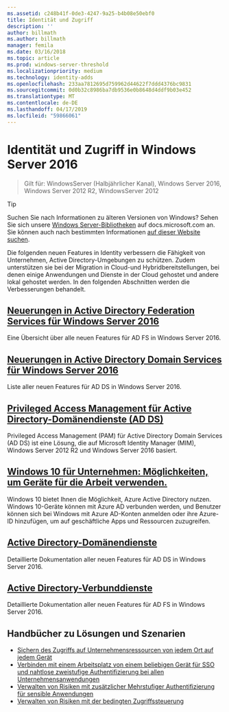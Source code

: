 ```yaml
---
ms.assetid: c248b41f-0de3-4247-9a25-b4b08e50ebf0
title: Identität und Zugriff
description: ''
author: billmath
ms.author: billmath
manager: femila
ms.date: 03/16/2018
ms.topic: article
ms.prod: windows-server-threshold
ms.localizationpriority: medium
ms.technology: identity-adds
ms.openlocfilehash: 233aa7812695d759962d44622f7ddd4376bc9831
ms.sourcegitcommit: 0d0b32c8986ba7db9536e0b8648d4ddf9b03e452
ms.translationtype: MT
ms.contentlocale: de-DE
ms.lasthandoff: 04/17/2019
ms.locfileid: "59866061"
---
```

# <a name="identity-and-access-in-windows-server-2016"></a>Identität und Zugriff in Windows Server 2016

>Gilt für: WindowsServer (Halbjährlicher Kanal), Windows Server 2016, Windows Server 2012 R2, WindowsServer 2012

>[!TIP]
> Suchen Sie nach Informationen zu älteren Versionen von Windows? Sehen Sie sich unsere [Windows Server-Bibliotheken](/previous-versions/windows/) auf docs.microsoft.com an. Sie können auch nach bestimmten Informationen [auf dieser Website suchen](https://docs.microsoft.com/search/index?search=Windows+Server&dataSource=previousVersions).

 Die folgenden neuen Features in Identity verbessern die Fähigkeit von Unternehmen, Active Directory-Umgebungen zu schützen. Zudem unterstützen sie bei der Migration in Cloud-und Hybridbereitstellungen, bei denen einige Anwendungen und Dienste in der Cloud gehostet und andere lokal gehostet werden. In den folgenden Abschnitten werden die Verbesserungen behandelt.


## <a name="whats-new-in-active-directory-federation-services-for-windows-server-2016ad-fsoverviewwhats-new-active-directory-federation-services-windows-servermd"></a>[Neuerungen in Active Directory Federation Services für Windows Server 2016](ad-fs/overview/whats-new-active-directory-federation-services-windows-server.md)
Eine Übersicht über alle neuen Features für AD FS in Windows Server 2016.  

## <a name="whats-new-in-active-directory-domain-services-for-windows-server-2016whats-new-active-directory-domain-servicesmd"></a>[Neuerungen in Active Directory Domain Services für Windows Server 2016](whats-new-active-directory-domain-services.md)
Liste aller neuen Features für AD DS in Windows Server 2016.  

## <a name="privileged-access-management-for-active-directory-domain-services-40ad-ds41httpstechnetmicrosoftcomlibrarydn903243aspx"></a>[Privileged Access Management für Active Directory-Domänendienste &#40;AD DS&#41;](https://technet.microsoft.com/library/dn903243.aspx)
Privileged Access Management (PAM) für Active Directory Domain Services (AD DS) ist eine Lösung, die auf Microsoft Identity Manager (MIM), Windows Server 2012 R2 und Windows Server 2016 basiert.

## <a name="windows-10-for-the-enterprise-ways-to-use-devices-for-workhttpsazuremicrosoftcomdocumentationarticlesactive-directory-azureadjoin-windows10-devices-overviewrnd1"></a>[Windows 10 für Unternehmen: Möglichkeiten, um Geräte für die Arbeit verwenden.](https://azure.microsoft.com/documentation/articles/active-directory-azureadjoin-windows10-devices-overview/?rnd=1)
Windows 10 bietet Ihnen die Möglichkeit, Azure Active Directory nutzen. Windows 10-Geräte können mit Azure AD verbunden werden, und Benutzer können sich bei Windows mit Azure AD-Konten anmelden oder ihre Azure-ID hinzufügen, um auf geschäftliche Apps und Ressourcen zuzugreifen.

## <a name="active-directory-domain-servicesidentityad-dsactive-directory-domain-servicesmd"></a>[Active Directory-Domänendienste](../identity/ad-ds/Active-Directory-Domain-Services.md)
Detaillierte Dokumentation aller neuen Features für AD DS in Windows Server 2016.

## <a name="active-directory-federation-servicesactive-directory-federation-servicesmd"></a>[Active Directory-Verbunddienste](Active-Directory-Federation-Services.md)
Detaillierte Dokumentation aller neuen Features für AD FS in Windows Server 2016.  

## <a name="solutions-and-scenario-guides"></a>Handbücher zu Lösungen und Szenarien  
* [Sichern des Zugriffs auf Unternehmensressourcen von jedem Ort auf jedem Gerät](https://technet.microsoft.com/library/dn550982.aspx)  
*  [Verbinden mit einem Arbeitsplatz von einem beliebigen Gerät für SSO und nahtlose zweistufige Authentifizierung bei allen Unternehmensanwendungen](https://technet.microsoft.com/library/dn280945.aspx)  
* [Verwalten von Risiken mit zusätzlicher Mehrstufiger Authentifizierung für sensible Anwendungen](https://technet.microsoft.com/library/dn280949.aspx)  
* [Verwalten von Risiken mit der bedingten Zugriffssteuerung](https://technet.microsoft.com/library/dn280937.aspx)
